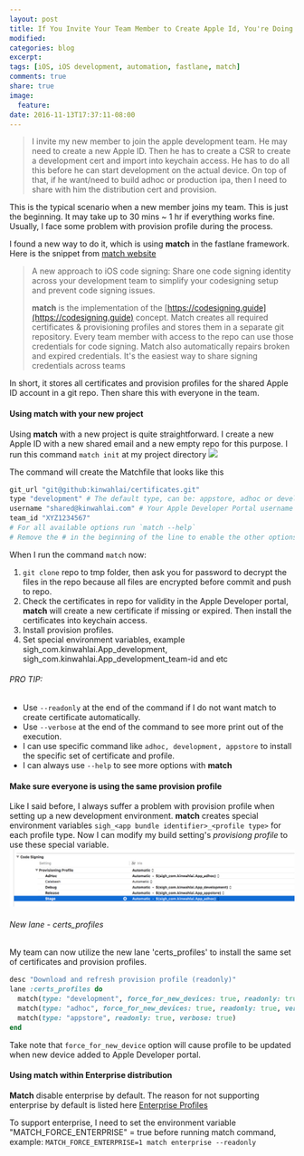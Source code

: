 ```yaml
---
layout: post
title: If You Invite Your Team Member to Create Apple Id, You're Doing It Wrong
modified:
categories: blog
excerpt:
tags: [iOS, iOS development, automation, fastlane, match]
comments: true
share: true
image:
  feature:
date: 2016-11-13T17:37:11-08:00
---
```



> I invite my new member to join the apple development team. He may need to create a new Apple ID. Then he has to create a CSR to create a development cert and import into keychain access. He has to do all this before he can start development on the actual device. On top of that, if he want/need to build adhoc or production ipa, then I need to share with him the distribution cert and provision.

This is the typical scenario when a new member joins my team. This is just the beginning. It may take up to 30 mins ~ 1 hr if everything works fine. Usually, I face some problem with provision profile during the process.

I found a new way to do it, which is using **match** in the fastlane framework. Here is the snippet from [match website](https://github.com/fastlane/fastlane/tree/master/match)

> A new approach to iOS code signing: Share one code signing identity across your development team to simplify your codesigning setup and prevent code signing issues.
>
>**match** is the implementation of the [https://codesigning.guide](https://codesigning.guide) concept. Match creates all required certificates & provisioning profiles and stores them in a separate git repository. Every team member with access to the repo can use those credentials for code signing. Match also automatically repairs broken and expired credentials. It's the easiest way to share signing credentials across teams

In short, it stores all certificates and provision profiles for the shared Apple ID account in a git repo. Then share this with everyone in the team.

#### Using match with your new project

Using **match** with a new project is quite straightforward. I create a new Apple ID with a new shared email and a new empty repo for this purpose. I run this command `match init` at my project directory ![](https://github.com/fastlane/fastlane/raw/master/match/assets/match_init.gif)

The command will create the Matchfile that looks like this

```ruby
git_url "git@github:kinwahlai/certificates.git"
type "development" # The default type, can be: appstore, adhoc or development
username "shared@kinwahlai.com" # Your Apple Developer Portal username
team_id "XYZ1234567"
# For all available options run `match --help`
# Remove the # in the beginning of the line to enable the other options
```

When I run the command `match` now:
1. `git clone` repo to tmp folder, then ask you for password to decrypt the files in the repo because all files are encrypted before commit and push to repo.
2. Check the certificates in repo for validity in the Apple Developer portal, **match** will create a new certificate if missing or expired. Then install the certificates into keychain access.
3. Install provision profiles.
4. Set special environment variables, example sigh_com.kinwahlai.App_development, sigh_com.kinwahlai.App_development_team-id and etc

###### PRO TIP:
* Use `--readonly` at the end of the command if I do not want match to create certificate automatically.
* Use `--verbose` at the end of the command to see more print out of the execution.
* I can use specific command like `adhoc, development, appstore` to install the specific set of certificate and profile.
* I can always use `--help` to see more options with **match**

#### Make sure everyone is using the same provision profile

Like I said before, I always suffer a problem with provision profile when setting up a new development environment. **match** creates special environment variables `sigh_<app bundle identifier>_<profile type>` for each profile type. Now I can modify my build setting's *provisiong profile* to use these special variable.
![](/images/match/fastlane-match.png)

###### New lane - certs_profiles
My team can now utilize the new lane 'certs_profiles' to install the same set of certificates and provision profiles.

```ruby
desc "Download and refresh provision profile (readonly)"
lane :certs_profiles do
  match(type: "development", force_for_new_devices: true, readonly: true, verbose: true)
  match(type: "adhoc", force_for_new_devices: true, readonly: true, verbose: true)
  match(type: "appstore", readonly: true, verbose: true)
end
```

Take note that `force_for_new_device` option will cause profile to be updated when new device added to Apple Developer portal.


#### Using match within Enterprise distribution

**Match** disable enterprise by default. The reason for not supporting enterprise by default is listed here [Enterprise Profiles](https://github.com/fastlane/fastlane/tree/master/match#enterprise-profiles)

To support enterprise, I need to set the environment variable "MATCH_FORCE_ENTERPRISE" = true before running match command, example: `MATCH_FORCE_ENTERPRISE=1 match enterprise --readonly`

